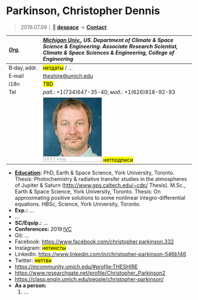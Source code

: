 # Parkinson, Christopher Dennis
> 2019.07.09 ┊ **🚀 [despace](index.md)** → **[Contact](contact.md)**

|*[Org.](contact.md)*|*[Michigan Univ.](03_michigan_univ.md), US. Department of Climate & Space Science & Engineering. Associate Research Scientist, Climate & Space Sciences & Engineering, College of Engineering*|
|:--|:--|
|B‑day, addr.| <mark>нетдаты</mark> / … |
|E‑mail| <theshire@umich.edu> |
|i18n| <mark>TBD</mark> |
|Tel|*раб.:* +1(734)647-35-40; *моб.:* +1(626)818-92-93 |
|| [![](f/contact/p/parkinson_001_photo_thumb.jpg)](f/contact/p/parkinson_001_photo.jpg) <mark>нетподписи</mark> |

   - **[Education](edu.md):** PhD, Earth & Space Science, York University, Toronto. Thesis: Photochemistry & radiative transfer studies in the atmospheres of Jupiter & Saturn (<http://www.gps.caltech.edu/~cdp/> Thesis). M.Sc., Earth & Space Science, York University, Toronto. Thesis: On approximating positive solutions to some nonlinear integro-differential equations. HBSc, Science, York University, Toronto.
   - **Exp.:** …
   - …
   - **SC/Equip.:** …
   - **Conferences:** 2019 [IVC](ivc_2019.md)
   - Git: …
   - Facebook: <https://www.facebook.com/christopher.parkinson.332>
   - Instagram: <mark>нетинсты</mark>
   - LinkedIn: <https://www.linkedin.com/in/christopher-parkinson-546b146>
   - Twitter: <mark>неттви</mark>
   - <https://mcommunity.umich.edu/#profile:THESHIRE>
   - <https://www.researchgate.net/profile/Christopher_Parkinson2>
   - <https://clasp.engin.umich.edu/people/christopher-parkinson/>
   - **As a person:**
      1. …
